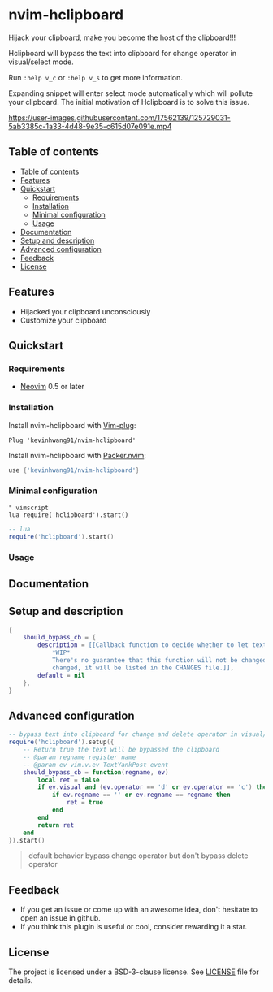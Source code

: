 # nvim-hclipboard

Hijack your clipboard, make you become the host of the clipboard!!!

Hclipboard will bypass the text into clipboard for change operator in visual/select mode.

Run `:help v_c` or `:help v_s` to get more information.

Expanding snippet will enter select mode automatically which will pollute your clipboard.
The initial motivation of Hclipboard is to solve this issue.

<!-- markdownlint-disable MD034-->
https://user-images.githubusercontent.com/17562139/125729031-5ab3385c-1a33-4d48-9e35-c615d07e091e.mp4
<!-- markdownlint-enable MD034-->

## Table of contents

* [Table of contents](#table-of-contents)
* [Features](#features)
* [Quickstart](#quickstart)
  * [Requirements](#requirements)
  * [Installation](#installation)
  * [Minimal configuration](#minimal-configuration)
  * [Usage](#usage)
* [Documentation](#documentation)
* [Setup and description](#setup-and-description)
* [Advanced configuration](#advanced-configuration)
* [Feedback](#feedback)
* [License](#license)

## Features

- Hijacked your clipboard unconsciously
- Customize your clipboard

## Quickstart

### Requirements

- [Neovim](https://github.com/neovim/neovim) 0.5 or later

### Installation

Install nvim-hclipboard with [Vim-plug](https://github.com/junegunn/vim-plug):

```vim
Plug 'kevinhwang91/nvim-hclipboard'
```

Install nvim-hclipboard with [Packer.nvim](https://github.com/wbthomason/packer.nvim):

```lua
use {'kevinhwang91/nvim-hclipboard'}
```

### Minimal configuration

```vim
" vimscript
lua require('hclipboard').start()
```

```lua
-- lua
require('hclipboard').start()
```

### Usage

## Documentation

## Setup and description

```lua
{
    should_bypass_cb = {
        description = [[Callback function to decide whether to let text bypass the clipboard.
            *WIP*
            There's no guarantee that this function will not be changed in the future. If it is
            changed, it will be listed in the CHANGES file.]],
        default = nil
    },
}
```

## Advanced configuration

```lua
-- bypass text into clipboard for change and delete operator in visual/select mode.
require('hclipboard').setup({
    -- Return true the text will be bypassed the clipboard
    -- @param regname register name
    -- @param ev vim.v.ev TextYankPost event
    should_bypass_cb = function(regname, ev)
        local ret = false
        if ev.visual and (ev.operator == 'd' or ev.operator == 'c') then
            if ev.regname == '' or ev.regname == regname then
                ret = true
            end
        end
        return ret
    end
}).start()
```

> default behavior bypass change operator but don't bypass delete operator

## Feedback

- If you get an issue or come up with an awesome idea, don't hesitate to open an issue in github.
- If you think this plugin is useful or cool, consider rewarding it a star.

## License

The project is licensed under a BSD-3-clause license. See [LICENSE](./LICENSE) file for details.
